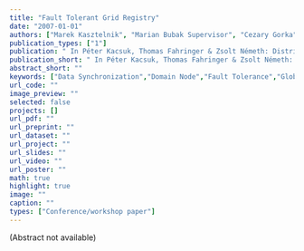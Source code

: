 ```yaml
---
title: "Fault Tolerant Grid Registry"
date: "2007-01-01"
authors: ["Marek Kasztelnik", "Marian Bubak Supervisor", "Cezary Gorka", "Maciej Malawski", "Tomasz Gubala"]
publication_types: ["1"]
publication: " In Péter Kacsuk, Thomas Fahringer & Zsolt Németh: Distributed and Parallel Systems. 1  135--144. Boston, MA: Springer US https://doi.org/10.1007/978-0-387-69858-8_14. ISBN: 978-0-387-69858-8"
publication_short: " In Péter Kacsuk, Thomas Fahringer & Zsolt Németh: Distributed and Parallel Systems. 1  135--144. Boston, MA: Springer US https://doi.org/10.1007/978-0-387-69858-8_14. ISBN: 978-0-387-69858-8"
abstract_short: ""
keywords: ["Data Synchronization","Domain Node","Fault Tolerance","Globus Toolkit","Grid Service"]
url_code: ""
image_preview: ""
selected: false
projects: []
url_pdf: ""
url_preprint: ""
url_dataset: ""
url_project: ""
url_slides: ""
url_video: ""
url_poster: ""
math: true
highlight: true
image: ""
caption: ""
types: ["Conference/workshop paper"]
---
```

(Abstract not available)
